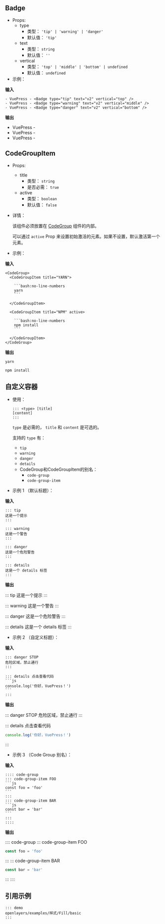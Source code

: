 ## Badge

- Props:
  - type
    - 类型： `'tip' | 'warning' | 'danger'`
    - 默认值： `'tip'`
  - text
    - 类型： `string`
    - 默认值： `''`
  - vertical
    - 类型： `'top' | 'middle' | 'bottom' | undefined`
    - 默认值： `undefined`
- 示例：

**输入**

```
- VuePress - <Badge type="tip" text="v2" vertical="top" />
- VuePress - <Badge type="warning" text="v2" vertical="middle" />
- VuePress - <Badge type="danger" text="v2" vertical="bottom" />
```

**输出**

- VuePress - <Badge type="tip" text="v2" vertical="top" />
- VuePress - <Badge type="warning" text="v2" vertical="middle" />
- VuePress - <Badge type="danger" text="v2" vertical="bottom" />

## CodeGroupItem

- Props:

  - title
    - 类型： `string`
    - 是否必需： `true`
  - active
    - 类型： `boolean`
    - 默认值： `false`

- 详情：

  该组件必须放置在 [CodeGroup](https://v2.vuepress.vuejs.org/zh/reference/default-theme/components.html#codegroup) 组件的内部。

  可以通过 `active` Prop 来设置初始激活的元素。如果不设置，默认激活第一个元素。

- 示例：

**输入**

````
<CodeGroup>
  <CodeGroupItem title="YARN">

	```bash:no-line-numbers
	yarn
	```

  </CodeGroupItem>

  <CodeGroupItem title="NPM" active>

	```bash:no-line-numbers
	npm install
	```

  </CodeGroupItem>
</CodeGroup>
````

**输出**

<CodeGroup>
  <CodeGroupItem title="YARN">

```bash:no-line-numbers
yarn
```

  </CodeGroupItem>

  <CodeGroupItem title="NPM" active>

```bash:no-line-numbers
npm install
```

  </CodeGroupItem>
</CodeGroup>



## 自定义容器

- 使用：

  ```
  ::: <type> [title]
  [content]
  :::
  ```

  `type` 是必需的， `title` 和 `content` 是可选的。

  支持的 `type` 有：

  - `tip`
  - `warning`
  - `danger`
  - `details`
  - CodeGroup和CodeGroupItem的别名：
    - `code-group`
    - `code-group-item`

- 示例 1 （默认标题）：

**输入**

```
::: tip
这是一个提示
:::

::: warning
这是一个警告
:::

::: danger
这是一个危险警告
:::

::: details
这是一个 details 标签
:::
```

**输出**

::: tip
这是一个提示
:::

::: warning
这是一个警告
:::

::: danger
这是一个危险警告
:::

::: details
这是一个 details 标签
:::

- 示例 2 （自定义标题）：

**输入**

````
::: danger STOP
危险区域，禁止通行
:::

::: details 点击查看代码
```js
console.log('你好，VuePress！')
```
:::
````

**输出**

::: danger STOP
危险区域，禁止通行
:::

::: details 点击查看代码
```js
console.log('你好，VuePress！')
```
:::

- 示例 3 （Code Group 别名）：

**输入**

````
:::: code-group
::: code-group-item FOO
```js
const foo = 'foo'
```
:::
::: code-group-item BAR
```js
const bar = 'bar'
```
:::
::::
````

**输出**

:::: code-group
::: code-group-item FOO
```js
const foo = 'foo'
```
:::
::: code-group-item BAR
```js
const bar = 'bar'
```
:::
::::



## 引用示例

```
::: demo 
openlayers/examples/样式/Fill/basic
:::
```

